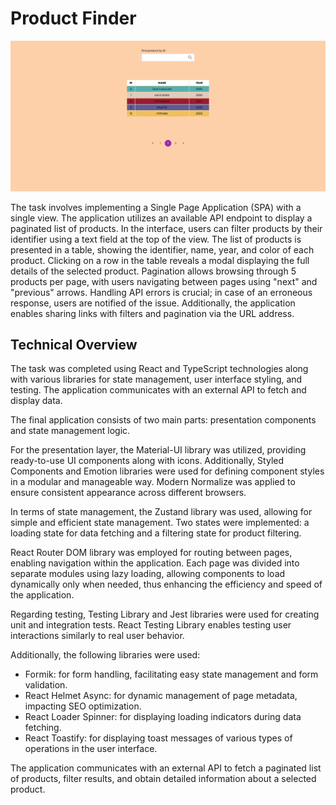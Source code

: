 # Product Finder

<img src="/public/Screenshot.png"  />

The task involves implementing a Single Page Application (SPA) with a single
view. The application utilizes an available API endpoint to display a paginated
list of products. In the interface, users can filter products by their
identifier using a text field at the top of the view. The list of products is
presented in a table, showing the identifier, name, year, and color of each
product. Clicking on a row in the table reveals a modal displaying the full
details of the selected product. Pagination allows browsing through 5 products
per page, with users navigating between pages using "next" and "previous"
arrows. Handling API errors is crucial; in case of an erroneous response, users
are notified of the issue. Additionally, the application enables sharing links
with filters and pagination via the URL address.

## Technical Overview

The task was completed using React and TypeScript technologies along with
various libraries for state management, user interface styling, and testing. The
application communicates with an external API to fetch and display data.

The final application consists of two main parts: presentation components and
state management logic.

For the presentation layer, the Material-UI library was utilized, providing
ready-to-use UI components along with icons. Additionally, Styled Components and
Emotion libraries were used for defining component styles in a modular and
manageable way. Modern Normalize was applied to ensure consistent appearance
across different browsers.

In terms of state management, the Zustand library was used, allowing for simple
and efficient state management. Two states were implemented: a loading state for
data fetching and a filtering state for product filtering.

React Router DOM library was employed for routing between pages, enabling
navigation within the application. Each page was divided into separate modules
using lazy loading, allowing components to load dynamically only when needed,
thus enhancing the efficiency and speed of the application.

Regarding testing, Testing Library and Jest libraries were used for creating
unit and integration tests. React Testing Library enables testing user
interactions similarly to real user behavior.

Additionally, the following libraries were used:

- Formik: for form handling, facilitating easy state management and form
  validation.
- React Helmet Async: for dynamic management of page metadata, impacting SEO
  optimization.
- React Loader Spinner: for displaying loading indicators during data fetching.
- React Toastify: for displaying toast messages of various types of operations
  in the user interface.

The application communicates with an external API to fetch a paginated list of
products, filter results, and obtain detailed information about a selected
product.
